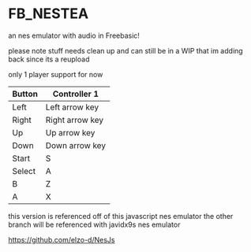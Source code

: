 # FB_NESTEA
an nes emulator with audio in Freebasic!

please note stuff needs clean up and can still be in a WIP 
that im adding back since its a reupload

only 1 player support for now

| Button | Controller 1    | 
| ------ | --------------- | 
| Left   | Left arrow key  | 
| Right  | Right arrow key | 
| Up     | Up arrow key    | 
| Down   | Down arrow key  | 
| Start  | S               | 
| Select | A               | 
| B      | Z               | 
| A      | X               | 




this version is referenced off
of this javascript nes emulator
the other branch will be referenced with
javidx9s nes emulator 
 

https://github.com/elzo-d/NesJs

